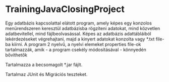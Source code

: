# TrainingJavaClosingProject

Egy adatbázis kapcsolattal elátott program, amely képes egy konzolos menürendszeren keresztül adatbázisba rögzíteni adatokat, mind közvetlen adatbevitellel, mind fájlbeolvasással.
Képes az adatbázis adattábláiból lekérdezéseket végrehajtani, majd a kinyert adatokat konzolta vagy *.txt file-ba kiírni.
A program 2 nyelvű, a nyelvi elemeket properties file-ok tartalmazzák, amik - a program csekély módosításával - könnyedén bővíthetők

Tartalmazza a becsomagolt *.jar fájlt. 

Tartalmaz JUnit és Migrációs teszteket.

